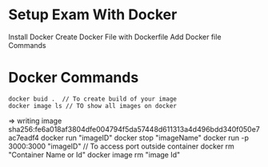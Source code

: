 # Setup Exam With Docker 

Install Docker 
Create Docker File with Dockerfile
Add Docker file Commands

# Docker Commands
    docker buid .  // To create build of your image
    docker image ls // TO show all images on docker
 => writing image sha256:fe6a018af3804dfe004794f5da57448d611313a4d496bdd340f050e7ac7eadf4 
    docker run "imageID"
    docker stop "imageName" 
    docker run -p 3000:3000 "imageID"   // To access port outside container
    docker rm "Container Name or Id"
    docker image rm "image Id"
